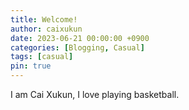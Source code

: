 ```yaml
---
title: Welcome!
author: caixukun
date: 2023-06-21 00:00:00 +0900
categories: [Blogging, Casual]
tags: [casual]
pin: true
---
```


I am Cai Xukun, I love playing basketball.
